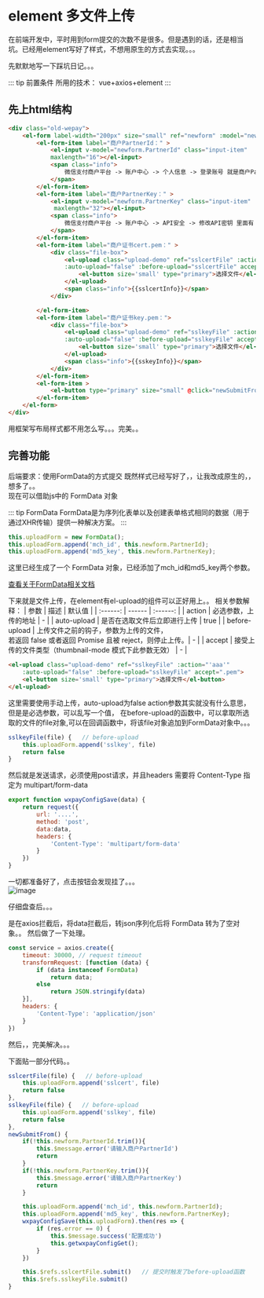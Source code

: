 # element 多文件上传

在前端开发中，平时用到form提交的次数不是很多。但是遇到的话，还是相当坑。已经用element写好了样式，不想用原生的方式去实现。。。

先默默地写一下踩坑日记。。。

::: tip 前置条件 
所用的技术： vue+axios+element
:::

## 先上html结构

```html
<div class="old-wepay">
    <el-form label-width="200px" size="small" ref="newform" :model="newform">
        <el-form-item label="商户PartnerId：" >
            <el-input v-model="newform.PartnerId" class="input-item" 
            maxlength="16"></el-input>
            <span class="info">
                微信支付商户平台 -> 账户中心 -> 个人信息 -> 登录账号 就是商户PartnerId
            </span>
        </el-form-item>
        <el-form-item label="商户PartnerKey：" >
            <el-input v-model="newform.PartnerKey" class="input-item"
             maxlength="32"></el-input>
            <span class="info">
                微信支付商户平台 -> 账户中心 -> API安全 -> 修改API密钥 里面有 商户PartnerKey
            </span>
        </el-form-item>
        <el-form-item label="商户证书cert.pem：" >
            <div class="file-box">
                <el-upload class="upload-demo" ref="sslcertFile" :action="'aaa'" 
                :auto-upload="false" :before-upload="sslcertFile" accept=".pem">
                    <el-button size='small' type="primary">选择文件</el-button>
                </el-upload>
                <span class="info">{{sslcertInfo}}</span>
            </div>

        </el-form-item>
        <el-form-item label="商户证书key.pem：">
            <div class="file-box">
                <el-upload class="upload-demo" ref="sslkeyFile" :action="'aaa'" 
                :auto-upload="false" :before-upload="sslkeyFile" accept=".pem">
                    <el-button size='small' type="primary">选择文件</el-button>
                </el-upload>
                <span class="info">{{sskeyInfo}}</span>
            </div>
        </el-form-item>
        <el-form-item >
            <el-button type="primary" size="small" @click="newSubmitFrom()">确定</el-button>
        </el-form-item>
    </el-form>
</div>
```
用框架写布局样式都不用怎么写。。。完美。。

## 完善功能

后端要求：使用FormData的方式提交
既然样式已经写好了，，让我改成原生的，，想多了。。   
现在可以借助js中的 FormData 对象  

::: tip FormData 
FormData是为序列化表单以及创建表单格式相同的数据（用于通过XHR传输）提供一种解决方案。
:::


```js
this.uploadForm = new FormData();
this.uploadForm.append('mch_id', this.newform.PartnerId);
this.uploadForm.append('md5_key', this.newform.PartnerKey);
```
这里已经生成了一个 FormData 对象，已经添加了mch_id和md5_key两个参数。

[查看关于FormData相关文档](https://developer.mozilla.org/en-US/docs/Web/API/FormData)

下来就是文件上传，在element有el-upload的组件可以正好用上。。
相关参数解释：
| 参数 | 描述 | 默认值 |
| :------: | ------ | :------: |
| action | 必选参数，上传的地址 | - |
| auto-upload | 是否在选取文件后立即进行上传  | true |
| before-upload | 上传文件之前的钩子，参数为上传的文件，<br>若返回 false 或者返回 Promise 且被 reject，则停止上传。| - |
| accept | 接受上传的文件类型（thumbnail-mode 模式下此参数无效） | - |

```html
<el-upload class="upload-demo" ref="sslkeyFile" :action="'aaa'" 
    :auto-upload="false" :before-upload="sslkeyFile" accept=".pem">
    <el-button size='small' type="primary">选择文件</el-button>
</el-upload>
```
这里需要使用手动上传，auto-upload为false
action参数其实就没有什么意思，但是是必选参数，可以乱写一个值，
在before-upload的函数中，可以拿取所选取的文件的file对象,可以在回调函数中，将该file对象追加到FormData对象中。。。

```js
sslkeyFile(file) {   // before-upload
    this.uploadForm.append('sslkey', file)
    return false
}
```

然后就是发送请求，必须使用post请求，并且headers 需要将 Content-Type 指定为 multipart/form-data

```js
export function wxpayConfigSave(data) {
    return request({
        url: '....',
        method: 'post',
        data:data,
        headers: {
            'Content-Type': 'multipart/form-data'
        }
    })
}
```

一切都准备好了，点击按钮会发现挂了。。。    
![image](http://oxi9lrcsm.bkt.clouddn.com/mmexport1541224058352.gif?center)

仔细盘查后。。。

是在axios拦截后，将data拦截后，转json序列化后将 FormData 转为了空对象。。
然后做了一下处理。

```js
const service = axios.create({
    timeout: 30000, // request timeout
    transformRequest: [function (data) {
        if (data instanceof FormData)
            return data;
        else
            return JSON.stringify(data)
    }],
    headers: {
        'Content-Type': 'application/json'
    }
})
```
然后，，完美解决。。。


下面贴一部分代码。。

```js
sslcertFile(file) {   // before-upload
    this.uploadForm.append('sslcert', file)
    return false
},
sslkeyFile(file) {   // before-upload
    this.uploadForm.append('sslkey', file)
    return false
},
newSubmitFrom() {
    if(!this.newform.PartnerId.trim()){
        this.$message.error('请输入商户PartnerId')
        return
    }
    if(!this.newform.PartnerKey.trim()){
        this.$message.error('请输入商户PartnerKey')
        return
    }

    this.uploadForm.append('mch_id', this.newform.PartnerId);
    this.uploadForm.append('md5_key', this.newform.PartnerKey);
    wxpayConfigSave(this.uploadForm).then(res => {
        if (res.error == 0) {
            this.$message.success('配置成功')
            this.getwxpayConfigGet();
        }
    })

    this.$refs.sslcertFile.submit()   // 提交时触发了before-upload函数
    this.$refs.sslkeyFile.submit()
}
```